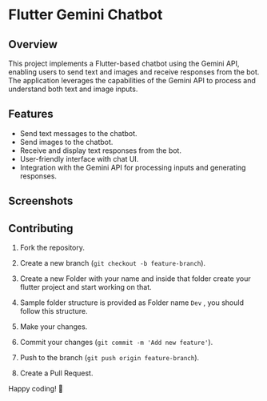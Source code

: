 # Flutter Gemini Chatbot

## Overview

This project implements a Flutter-based chatbot using the Gemini API, enabling users to send text and images and receive responses from the bot. The application leverages the capabilities of the Gemini API to process and understand both text and image inputs.

## Features

- Send text messages to the chatbot.
- Send images to the chatbot.
- Receive and display text responses from the bot.
- User-friendly interface with chat UI.
- Integration with the Gemini API for processing inputs and generating responses.

## Screenshots






## Contributing

1. Fork the repository.
2. Create a new branch (`git checkout -b feature-branch`).
3. Create a new Folder with your name and inside that folder create your flutter project and start working on that.
3. Sample folder structure is provided as Folder name `Dev` , you should follow this structure.
 
3. Make your changes.
4. Commit your changes (`git commit -m 'Add new feature'`).
5. Push to the branch (`git push origin feature-branch`).
6. Create a Pull Request.



Happy coding! 🚀









